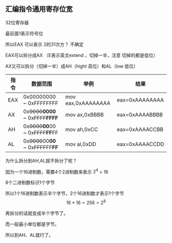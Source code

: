 ## 汇编指令通用寄存位宽



32位寄存器

最前面1表示符号位

所以EAX 可以表示 2的31次方？ 不确定

EAX可以拆分成AX  （E表示英文extend ，切掉一半，注意 切掉的都是低位）

AX又可以拆分（切掉一半）成AH（hight 高位）和AL（low 低位）

| 指令 | 数据范围                                | 举例               | 结果           |
| ---- | --------------------------------------- | ------------------ | -------------- |
| EAX  | 0x00000000 ~ 0xFFFFFFFF                 | mov eax,0xAAAAAAAA | eax=0xAAAAAAAA |
| AX   | 0x~~0000~~**0000** ~ 0x~~FFFF~~**FFFF** | mov ax,0xBBBB      | eax=0xAAAABBBB |
| AH   | 0x~~0000~~**00**00 ~ 0x~~FFFF~~**FF**FF | mov ah,0xCC        | eax=0xAAAACCBB |
| AL   | 0x~~0000~~00**00** ~ 0x~~FFFF~~FF**FF** | mov al,0xDD        | eax=0xAAAACCDD |

为什么拆分到AH,AL就不拆分了呢？

因为一个16进制数，需要4个2进制数来表示
$2^4$ = 16


8个二进制数标识1个字节

所以1个16进制数表示半个字节，2个16进制数才表示1个字节
$$
16*16=256=2^8
$$


再拆分的话就变成半个字节了。

而一般最小单位都是字节。

所以到AH、AL就行了。



